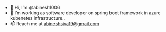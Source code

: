 - 👋 Hi, I’m @abinesh1006
- 🌱 I’m working as software developer on spring boot framework in azure kubenetes infrastructure..
- 📫 Reach me at abineshsiva19@gmail.com

<!---
abinesh1006/abinesh1006 is a ✨ special ✨ repository because its `README.md` (this file) appears on your GitHub profile.
You can click the Preview link to take a look at your changes.
--->
